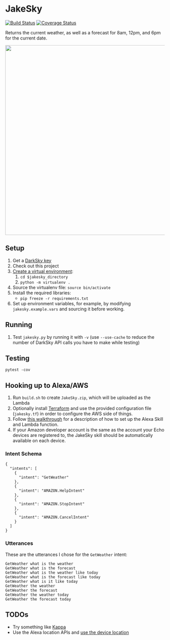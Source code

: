 # JakeSky

[![Build Status](https://travis-ci.org/jluszcz/JakeSky.svg?branch=master)](https://travis-ci.org/jluszcz/JakeSky)
[![Coverage Status](https://coveralls.io/repos/github/jluszcz/JakeSky/badge.svg)](https://coveralls.io/github/jluszcz/JakeSky)

Returns the current weather, as well as a forecast for 8am, 12pm, and 6pm for the current date.

[<img src="https://darksky.net/dev/img/attribution/poweredby-oneline.png" width="600"/>](https://darksky.net/poweredby/)

## Setup

1. Get a [DarkSky key](https://darksky.net/dev/)
1. Check out this project
1. [Create a virtual environment](http://python-guide-pt-br.readthedocs.io/en/latest/starting/install/osx/):
    1. `cd $jakesky_directory`
    1. `python -m virtualenv .`
1. Source the virtualenv file: `source bin/activate`
1. Install the required libraries:
    * `pip freeze -r requirements.txt`
1. Set up environment variables, for example, by modifying `jakesky.example.vars` and sourcing it before working.

## Running

1. Test `jakesky.py` by running it with `-v` (use `--use-cache` to reduce the number of DarkSky API calls you have to make while testing)

## Testing

`pytest -cov`

## Hooking up to Alexa/AWS

1. Run `build.sh` to create `JakeSky.zip`, which will be uploaded as the Lambda
1. Optionally install [Terraform](https://www.terraform.io) and use the provided configuration file (`jakesky.tf`) in order to configure the AWS side of things.
1. Follow [this walkthrough](http://moduscreate.com/build-an-alexa-skill-with-python-and-aws-lambda/) for a description of how to set up the Alexa Skill and Lambda function.
1. If your Amazon developer account is the same as the account your Echo devices are registered to, the JakeSky skill should be automatically available on each device.

### Intent Schema

```
{
  "intents": [
    {
      "intent": "GetWeather"
    },
    {
      "intent": "AMAZON.HelpIntent"
    },
    {
      "intent": "AMAZON.StopIntent"
    },
    {
      "intent": "AMAZON.CancelIntent"
    }
  ]
}
```

### Utterances

These are the utterances I chose for the `GetWeather` intent:

```
GetWeather what is the weather
GetWeather what is the forecast
GetWeather what is the weather like today
GetWeather what is the forecast like today
GetWeather what is it like today
GetWeather the weather
GetWeather the forecast
GetWeather the weather today
GetWeather the forecast today
```

## TODOs

- Try something like [Kappa](https://github.com/garnaat/kappa)
- Use the Alexa location APIs and [use the device location](https://geocod.io)
